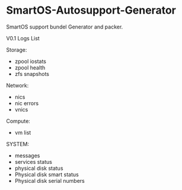 SmartOS-Autosupport-Generator
=============================

SmartOS support bundel Generator and packer. 


V0.1  Logs List 

Storage:

* zpool iostats
* zpool health 
* zfs snapshots 

Network:

* nics 
* nic errors 
* vnics 


Compute:

* vm list  

SYSTEM:

* messages 
* services status
* physical disk status 
* Physical disk smart status 
* Physical disk serial numbers 
